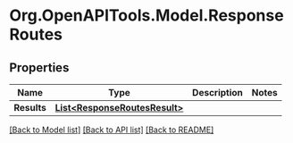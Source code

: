 # Org.OpenAPITools.Model.ResponseRoutes

## Properties

Name | Type | Description | Notes
------------ | ------------- | ------------- | -------------
**Results** | [**List&lt;ResponseRoutesResult&gt;**](ResponseRoutesResult.md) |  | 

[[Back to Model list]](../README.md#documentation-for-models) [[Back to API list]](../README.md#documentation-for-api-endpoints) [[Back to README]](../README.md)

